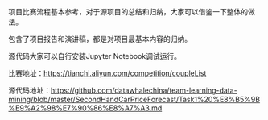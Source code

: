 项目比赛流程基本参考，对于源项目的总结和归纳，大家可以借鉴一下整体的做法。

包含了项目报告和演讲稿，都是对项目最基本内容的归纳。

源代码大家可以自行安装Jupyter Notebook调试运行。

比赛地址：https://tianchi.aliyun.com/competition/coupleList

源代码地址：https://github.com/datawhalechina/team-learning-data-mining/blob/master/SecondHandCarPriceForecast/Task1%20%E8%B5%9B%E9%A2%98%E7%90%86%E8%A7%A3.md
